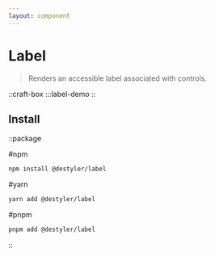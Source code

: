 ```yaml
---
layout: component
---
```


# Label

> Renders an accessible label associated with controls.

::craft-box
:::label-demo
::

## Install

::package

#npm
```bash
npm install @destyler/label
```

#yarn
```bash
yarn add @destyler/label
```

#pnpm
```bash
pnpm add @destyler/label
```

::
